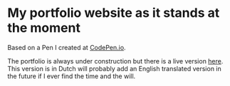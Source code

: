 # My portfolio website as it stands at the moment 

Based on a Pen I created at [CodePen.io](https://codepen.io/andrewRmillar/pen/LJJmxP).

The portfolio is always under construction but there is a live version [here](http://andrew-millar.nl/). This version is in Dutch will probably add an English translated version in the future if I ever find the time and the will. 
